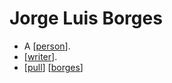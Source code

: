 # Jorge Luis Borges

- A [[person]].
- [[writer]].
- [[pull]] [[borges]]

[//begin]: # "Autogenerated link references for markdown compatibility"
[person]: person "Person"
[writer]: writer "Writer"
[pull]: pull "Pull"
[borges]: borges "Borges"
[//end]: # "Autogenerated link references"